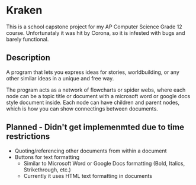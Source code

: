 # Kraken

This is a school capstone project for my AP Computer Science Grade 12 course. Unfortunataly it was hit by Corona, so it is infested with bugs and barely functional.

## Description

A program that lets you express ideas for stories, worldbuilding, or any other similar ideas in a unique and free way.

The program acts as a network of flowcharts or spider webs, where each node can be a topic title or document with a microsoft word or google docs style document inside.
Each node can have children and parent nodes, which is how you can show connectings between documents.

## Planned - Didn't get implemenmted due to time restrictions

* Quoting/referencing other documents from within a document
* Buttons for text formatting
  * Similar to Microsoft Word or Google Docs formatting (Bold, Italics, Strikethrough, etc.)
  * Currently it uses HTML text formatting in documents
